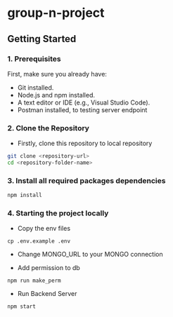 # group-n-project

## Getting Started

### 1. Prerequisites

First, make sure you already have:

- Git installed.
- Node.js and npm installed.
- A text editor or IDE (e.g., Visual Studio Code).
- Postman installed, to testing server endpoint

### 2. Clone the Repository

- Firstly, clone this repository to local repository
```bash
git clone <repository-url>
cd <repository-folder-name>
```

### 3. Install all required packages dependencies

```bash
npm install
```

### 4. Starting the project locally

- Copy the env files
```
cp .env.example .env
```

- Change MONGO_URL to your MONGO connection

- Add permission to db
```
npm run make_perm
```

- Run Backend Server

```bash
npm start
```